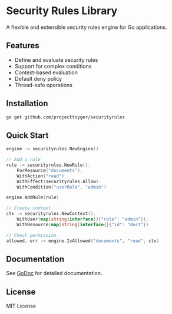 # Security Rules Library

A flexible and extensible security rules engine for Go applications.

## Features
- Define and evaluate security rules
- Support for complex conditions
- Context-based evaluation
- Default deny policy
- Thread-safe operations

## Installation


```bash
go get github.com/projecttoyger/securityrules
```

## Quick Start

```go
engine := securityrules.NewEngine()

// Add a rule
rule := securityrules.NewRule().
    ForResource("documents").
    WithAction("read").
    WithEffect(securityrules.Allow).
    WithCondition("userRole", "admin")

engine.AddRule(rule)

// Create context
ctx := securityrules.NewContext().
    WithUser(map[string]interface{}{"role": "admin"}).
    WithResource(map[string]interface{}{"id": "doc1"})

// Check permission
allowed, err := engine.IsAllowed("documents", "read", ctx)
```

## Documentation
See [GoDoc](https://pkg.go.dev/github.com/projecttoyger/securityrules) for detailed documentation.

## License
MIT License
